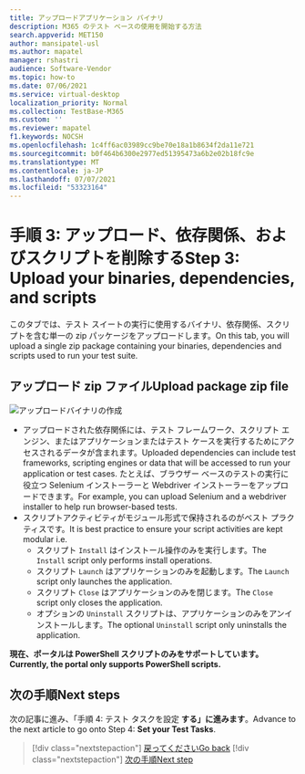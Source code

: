 ```yaml
---
title: アップロードアプリケーション バイナリ
description: M365 のテスト ベースの使用を開始する方法
search.appverid: MET150
author: mansipatel-usl
ms.author: mapatel
manager: rshastri
audience: Software-Vendor
ms.topic: how-to
ms.date: 07/06/2021
ms.service: virtual-desktop
localization_priority: Normal
ms.collection: TestBase-M365
ms.custom: ''
ms.reviewer: mapatel
f1.keywords: NOCSH
ms.openlocfilehash: 1c4ff6ac03989cc9be70e18a1b8634f2da11e721
ms.sourcegitcommit: b0f464b6300e2977ed51395473a6b2e02b18fc9e
ms.translationtype: MT
ms.contentlocale: ja-JP
ms.lasthandoff: 07/07/2021
ms.locfileid: "53323164"
---
```

# <a name="step-3-upload-your-binaries-dependencies-and-scripts"></a><span data-ttu-id="dacf0-103">手順 3: アップロード、依存関係、およびスクリプトを削除する</span><span class="sxs-lookup"><span data-stu-id="dacf0-103">Step 3: Upload your binaries, dependencies, and scripts</span></span>

<span data-ttu-id="dacf0-104">このタブでは、テスト スイートの実行に使用するバイナリ、依存関係、スクリプトを含む単一の zip パッケージをアップロードします。</span><span class="sxs-lookup"><span data-stu-id="dacf0-104">On this tab, you will upload a single zip package containing your binaries, dependencies and scripts used to run your test suite.</span></span>

## <a name="upload-package-zip-file"></a><span data-ttu-id="dacf0-105">アップロード zip ファイル</span><span class="sxs-lookup"><span data-stu-id="dacf0-105">Upload package zip file</span></span>

![アップロードバイナリの作成](Media/AddBinaries.png)

  - <span data-ttu-id="dacf0-107">アップロードされた依存関係には、テスト フレームワーク、スクリプト エンジン、またはアプリケーションまたはテスト ケースを実行するためにアクセスされるデータが含まれます。</span><span class="sxs-lookup"><span data-stu-id="dacf0-107">Uploaded dependencies can include test frameworks, scripting engines or data that will be accessed to run your application or test cases.</span></span> <span data-ttu-id="dacf0-108">たとえば、ブラウザー ベースのテストの実行に役立つ Selenium インストーラーと Webdriver インストーラーをアップロードできます。</span><span class="sxs-lookup"><span data-stu-id="dacf0-108">For example, you can upload Selenium and a webdriver installer to help run browser-based tests.</span></span>
  - <span data-ttu-id="dacf0-109">スクリプトアクティビティがモジュール形式で保持されるのがベスト プラクティスです。</span><span class="sxs-lookup"><span data-stu-id="dacf0-109">It is best practice to ensure your script activities are kept modular i.e.</span></span> 
    - <span data-ttu-id="dacf0-110">スクリプト ```Install``` はインストール操作のみを実行します。</span><span class="sxs-lookup"><span data-stu-id="dacf0-110">The ```Install``` script only performs install operations.</span></span>
    - <span data-ttu-id="dacf0-111">スクリプト ```Launch``` はアプリケーションのみを起動します。</span><span class="sxs-lookup"><span data-stu-id="dacf0-111">The ```Launch``` script only launches the application.</span></span>
    - <span data-ttu-id="dacf0-112">スクリプト ```Close``` はアプリケーションのみを閉じます。</span><span class="sxs-lookup"><span data-stu-id="dacf0-112">The ```Close``` script only closes the application.</span></span>
    - <span data-ttu-id="dacf0-113">オプションの ```Uninstall``` スクリプトは、アプリケーションのみをアンインストールします。</span><span class="sxs-lookup"><span data-stu-id="dacf0-113">The optional ```Uninstall``` script only uninstalls the application.</span></span>

<span data-ttu-id="dacf0-114">**現在、ポータルは PowerShell スクリプトのみをサポートしています。**</span><span class="sxs-lookup"><span data-stu-id="dacf0-114">**Currently, the portal only supports PowerShell scripts.**</span></span>


## <a name="next-steps"></a><span data-ttu-id="dacf0-115">次の手順</span><span class="sxs-lookup"><span data-stu-id="dacf0-115">Next steps</span></span> 

<span data-ttu-id="dacf0-116">次の記事に進み、「手順 4: テスト タスクを設定 **する」に進みます**。</span><span class="sxs-lookup"><span data-stu-id="dacf0-116">Advance to the next article to go onto Step 4: **Set your Test Tasks**.</span></span>
> [!div class="nextstepaction"]
> [<span data-ttu-id="dacf0-117">戻ってください</span><span class="sxs-lookup"><span data-stu-id="dacf0-117">Go back</span></span>](uploadApplication.md)
> [!div class="nextstepaction"]
> [<span data-ttu-id="dacf0-118">次の手順</span><span class="sxs-lookup"><span data-stu-id="dacf0-118">Next step</span></span>](testtask.md)

